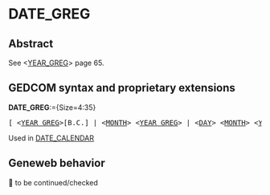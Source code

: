 ﻿# DATE_GREG
## Abstract
See &lt;<a href=Ged.YEAR_GREG.md>YEAR_GREG</a>&gt; page 65.


## GEDCOM syntax and proprietary extensions

**DATE_GREG**:={Size=4:35}
<pre>
[ &lt;<a href=Ged.YEAR_GREG.md>YEAR_GREG</a>&gt;[B.C.] | &lt;<a href=Ged.MONTH.md>MONTH</a>&gt; &lt;<a href=Ged.YEAR_GREG.md>YEAR_GREG</a>&gt; | &lt;<a href=Ged.DAY.md>DAY</a>&gt; &lt;<a href=Ged.MONTH.md>MONTH</a>&gt; &lt;<a href=Ged.YEAR_GREG.md>YEAR_GREG</a>&gt; ]
</pre>
Used in <a href=Ged.DATE_CALENDAR.md>DATE_CALENDAR</a><br />


## Geneweb behavior



🚧 to be continued/checked

